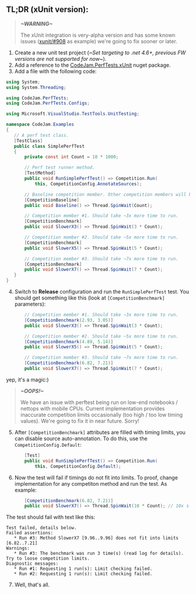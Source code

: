 ## TL;DR (xUnit version):

> ***~WARNING~***
>
> The xUnit integration is very-alpha version and has some known issues ([xunit/#908](https://github.com/xunit/xunit/issues/908) as example) we're going to fix sooner or later.

1. Create a new unit test project (*~Set targeting to .net 4.6+, previous FW versions are not supported for now~*).
2. Add a reference to the [CodeJam.PerfTests.xUnit](https://www.nuget.org/packages/CodeJam.PerfTests.xUnit) nuget package.
3. Add a file with the following code:
 ```c#
using System;
using System.Threading;

using CodeJam.PerfTests;
using CodeJam.PerfTests.Configs;

using Microsoft.VisualStudio.TestTools.UnitTesting;

namespace CodeJam.Examples
{
	// A perf test class.
	[TestClass]
	public class SimplePerfTest
	{
		private const int Count = 10 * 1000;

		// Perf test runner method.
		[TestMethod]
		public void RunSimplePerfTest() => Competition.Run(
			this, CompetitionConfig.AnnotateSources);

		// Baseline competition member. Other competition members will be compared with this.
		[CompetitionBaseline]
		public void Baseline() => Thread.SpinWait(Count);

		// Competition member #1. Should take ~3x more time to run.
		[CompetitionBenchmark]
		public void SlowerX3() => Thread.SpinWait(3 * Count);

		// Competition member #2. Should take ~5x more time to run.
		[CompetitionBenchmark]
		public void SlowerX5() => Thread.SpinWait(5 * Count);

		// Competition member #3. Should take ~7x more time to run.
		[CompetitionBenchmark]
		public void SlowerX7() => Thread.SpinWait(7 * Count);
	}
}
 ```

4. Switch to **Release** configuration and run the `RunSimplePerfTest` test. You should get something like this (look at `[CompetitionBenchmark]` parameters):
 ```c#
		// Competition member #1. Should take ~3x more time to run.
		[CompetitionBenchmark(2.93, 3.05)]
		public void SlowerX3() => Thread.SpinWait(3 * Count);

		// Competition member #2. Should take ~5x more time to run.
		[CompetitionBenchmark(4.89, 5.14)]
		public void SlowerX5() => Thread.SpinWait(5 * Count);

		// Competition member #3. Should take ~7x more time to run.
		[CompetitionBenchmark(6.82, 7.21)]
		public void SlowerX7() => Thread.SpinWait(7 * Count);
 ```
 yep, it's a magic:)

 > ***~OOPS!~***
 >
 > We have an issue with perftest being run on low-end notebooks / nettops with mobile CPUs. Current implementation provides inaccurate competition limits occasionally (too high / too low timing values). We're going to fix it in near future. Sorry!

5. After `[CompetitionBenchmark]` attributes are filled with timing limits, you can disable source auto-annotation. To do this,  use the `CompetitionConfig.Default`:
 ```c#
		[Test]
		public void RunSimplePerfTest() => Competition.Run(
			this, CompetitionConfig.Default);
 ```
6. Now the test will fail if timings do not fit into limits. To proof, change implementation for any competiton method and run the test. As example:
 ```c#
		[CompetitionBenchmark(6.82, 7.21)]
		public void SlowerX7() => Thread.SpinWait(10 * Count); // 10x slower
 ```
 The test should fail with text like this:
 ```
Test failed, details below.
Failed assertions:
    * Run #3: Method SlowerX7 [9.96..9.96] does not fit into limits [6.82..7.21]
Warnings:
    * Run #3: The benchmark was run 3 time(s) (read log for details). Try to loose competition limits.
Diagnostic messages:
    * Run #1: Requesting 1 run(s): Limit checking failed.
    * Run #2: Requesting 1 run(s): Limit checking failed.
 ```

7. Well, that's all.
